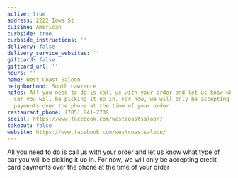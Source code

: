 ```yaml
---
active: true
address: 2222 Iowa St
cuisine: American
curbside: true
curbside_instructions: ''
delivery: false
delivery_service_websites: ''
giftcard: false
giftcard_url: ''
hours: ''
name: West Coast Saloon
neighborhood: South Lawrence
notes: All you need to do is call us with your order and let us know what type of
  car you will be picking it up in. For now, we will only be accepting credit card
  payments over the phone at the time of your order
restaurant_phone: (785) 841-2739
social: https://www.facebook.com/westcoastsaloon/
takeout: false
website: https://www.facebook.com/westcoastsaloon/
---
```


All you need to do is call us with your order and let us know what type of car you will be picking it up in. For now, we will only be accepting credit card payments over the phone at the time of your order